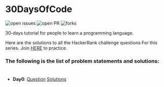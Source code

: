 # 30DaysOfCode

![open issues](https://img.shields.io/github/issues/dikshadutt08/30-Days-Of-Code?color=%2319a249) ![open PR](https://img.shields.io/github/issues-pr-closed/dikshadutt08/30-days-of-code?color=%23f25f56) ![forks](https://img.shields.io/github/forks/dikshadutt08/30-days-of-code?style=social)

30-days tutorial for people to learn a programming language.

Here are the solutions to all the HackerRank challenge questions For this series. Join [HERE](http://hr.gs/fdeeee) to practice.

### The following is the list of problem statements and solutions:
#

- **Day0**: [Question](https://www.hackerrank.com/challenges/30-hello-world/problem) [Solutions](https://github.com/dikshadutt08/30DaysOfCode/tree/master/Day0) &nbsp;&nbsp;&nbsp;&nbsp;&nbsp;&nbsp;
